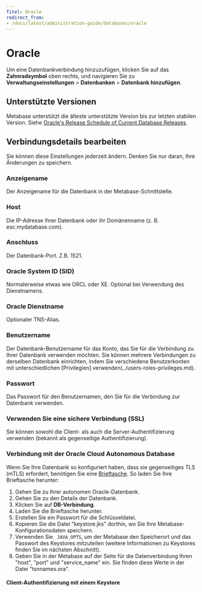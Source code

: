 ```yaml
---
Titel: Oracle
redirect_from:
- /docs/latest/administration-guide/databases/oracle
---
```



# Oracle


Um eine Datenbankverbindung hinzuzufügen, klicken Sie auf das **Zahnradsymbol** oben rechts, und navigieren Sie zu **Verwaltungseinstellungen** > **Datenbanken** > **Datenbank hinzufügen**.


## Unterstützte Versionen


Metabase unterstützt die älteste unterstützte Version bis zur letzten stabilen Version. Siehe [Oracle's Release Schedule of Current Database Releases](https://support.oracle.com/knowledge/Oracle%20Database%20Products/742060_1.html).


## Verbindungsdetails bearbeiten


Sie können diese Einstellungen jederzeit ändern. Denken Sie nur daran, Ihre Änderungen zu speichern.


### Anzeigename


Der Anzeigename für die Datenbank in der Metabase-Schnittstelle.


### Host


Die IP-Adresse Ihrer Datenbank oder ihr Domänenname (z. B. esc.mydatabase.com).


### Anschluss


Der Datenbank-Port. Z.B. 1521.


### Oracle System ID (SID)


Normalerweise etwas wie ORCL oder XE. Optional bei Verwendung des Dienstnamens.


### Oracle Dienstname


Optionaler TNS-Alias.


### Benutzername


Der Datenbank-Benutzername für das Konto, das Sie für die Verbindung zu Ihrer Datenbank verwenden möchten. Sie können mehrere Verbindungen zu derselben Datenbank einrichten, indem Sie verschiedene Benutzerkonten mit unterschiedlichen [Privilegien] verwenden(../users-roles-privileges.md).


### Passwort


Das Passwort für den Benutzernamen, den Sie für die Verbindung zur Datenbank verwenden.


### Verwenden Sie eine sichere Verbindung (SSL)


Sie können sowohl die Client- als auch die Server-Authentifizierung verwenden (bekannt als gegenseitige Authentifizierung).


### Verbindung mit der Oracle Cloud Autonomous Database


Wenn Sie Ihre Datenbank so konfiguriert haben, dass sie gegenseitiges TLS (mTLS) erfordert, benötigen Sie eine [Brieftasche](https://docs.oracle.com/en/cloud/paas/autonomous-database/serverless/adbsb/connect-download-wallet.html#GUID-DED75E69-C303-409D-9128-5E10ADD47A35). So laden Sie Ihre Brieftasche herunter:


1. Gehen Sie zu Ihrer autonomen Oracle-Datenbank.
2. Gehen Sie zu den Details der Datenbank.
3. Klicken Sie auf **DB-Verbindung**.
4. Laden Sie die Brieftasche herunter.
5. Erstellen Sie ein Passwort für die Schlüsseldatei.
6. Kopieren Sie die Datei "keystore.jks" dorthin, wo Sie Ihre Metabase-Konfigurationsdaten speichern.
7. Verwenden Sie ` JAVA_OPTS`, um der Metabase den Speicherort und das Passwort des Keystores mitzuteilen (weitere Informationen zu Keystores finden Sie im nächsten Abschnitt).
8. Geben Sie in der Metabase auf der Seite für die Datenverbindung Ihren "host", "port" und "service_name" ein. Sie finden diese Werte in der Datei "tsnnames.ora".


#### Client-Authentifizierung mit einem Keystore
